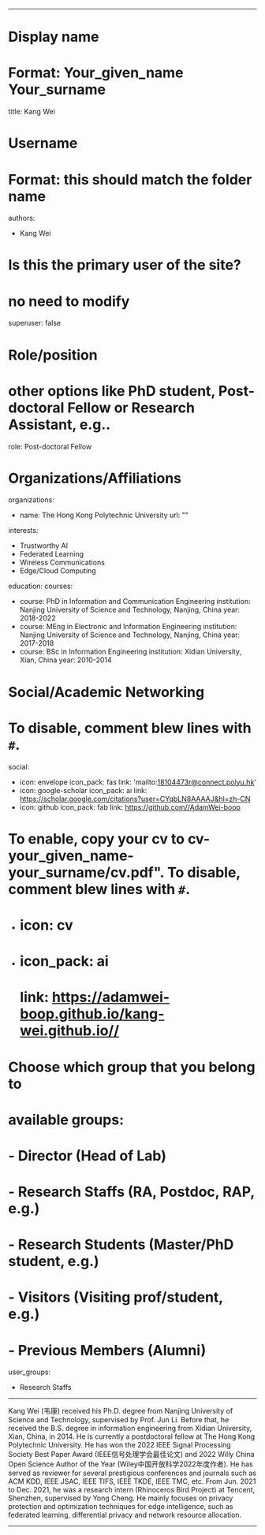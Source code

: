 
---
# Display name
# Format: Your_given_name Your_surname 
title: Kang Wei

# Username
# Format: this should match the folder name
authors:
- Kang Wei

# Is this the primary user of the site?
# no need to modify 
superuser: false

# Role/position
# other options like PhD student, Post-doctoral Fellow or Research Assistant, e.g..
role: Post-doctoral Fellow

# Organizations/Affiliations
organizations:
- name: The Hong Kong Polytechnic University
  url: ""

interests:
- Trustworthy AI
- Federated Learning
- Wireless Communications
- Edge/Cloud Computing

education:
  courses:
  - course: PhD in Information and Communication Engineering
    institution: Nanjing University of Science and Technology, Nanjing, China
    year: 2018-2022
  - course: MEng in Electronic and Information Engineering
    institution: Nanjing University of Science and Technology, Nanjing, China
    year: 2017-2018
  - course: BSc in Information Engineering
    institution: Xidian University, Xian, China
    year: 2010-2014

# Social/Academic Networking
# To disable, comment blew lines with `#`.
social:
- icon: envelope
  icon_pack: fas
  link: 'mailto:18104473r@connect.polyu.hk'
- icon: google-scholar
  icon_pack: ai
  link: https://scholar.google.com/citations?user=CYqbLN8AAAAJ&hl=zh-CN
- icon: github
  icon_pack: fab
  link: https://github.com//AdamWei-boop

# To enable, copy your cv to cv-your_given_name-your_surname/cv.pdf". To disable, comment blew lines with `#`.
- # icon: cv
  
- # icon_pack: ai
  # link: https://adamwei-boop.github.io/kang-wei.github.io//

# Choose which group that you belong to
#  available groups:
#  - Director (Head of Lab)
#  - Research Staffs (RA, Postdoc, RAP, e.g.)
#  - Research Students (Master/PhD student, e.g.)
#  - Visitors (Visiting prof/student, e.g.)
#  - Previous Members (Alumni)
user_groups:
- Research Staffs
---

Kang Wei (韦康) received his Ph.D. degree from Nanjing University of Science and Technology, supervised by Prof. Jun Li. Before that, he received the B.S. degree in information engineering from Xidian University, Xian, China, in 2014. He is currently a postdoctoral fellow at The Hong Kong Polytechnic University.
He has won the 2022 IEEE Signal Processing Society Best Paper Award (IEEE信号处理学会最佳论文) and 2022 Willy China Open Science Author of the Year (Wiley中国开放科学2022年度作者).
He has served as reviewer for several prestigious conferences and journals such as ACM KDD, IEEE JSAC, IEEE TIFS, IEEE TKDE, IEEE TMC, etc. From Jun. 2021 to Dec. 2021, he was a research intern (Rhinoceros Bird Project) at Tencent, Shenzhen, supervised by Yong Cheng. 
He mainly focuses on privacy protection and optimization techniques for edge intelligence, such as federated learning, differential privacy and network resource allocation.

---
